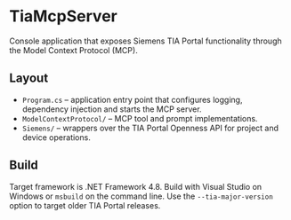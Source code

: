 # TiaMcpServer

Console application that exposes Siemens TIA Portal functionality through the Model Context Protocol (MCP).

## Layout
- `Program.cs` – application entry point that configures logging, dependency injection and starts the MCP server.
- `ModelContextProtocol/` – MCP tool and prompt implementations.
- `Siemens/` – wrappers over the TIA Portal Openness API for project and device operations.

## Build
Target framework is .NET Framework 4.8. Build with Visual Studio on Windows or `msbuild` on the command line. Use the `--tia-major-version` option to target older TIA Portal releases.
